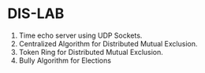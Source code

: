 # DIS-LAB

1. Time echo server using UDP Sockets.
2. Centralized Algorithm for Distributed Mutual Exclusion.
3. Token Ring for Distributed Mutual Exclusion.
4. Bully Algorithm for Elections
